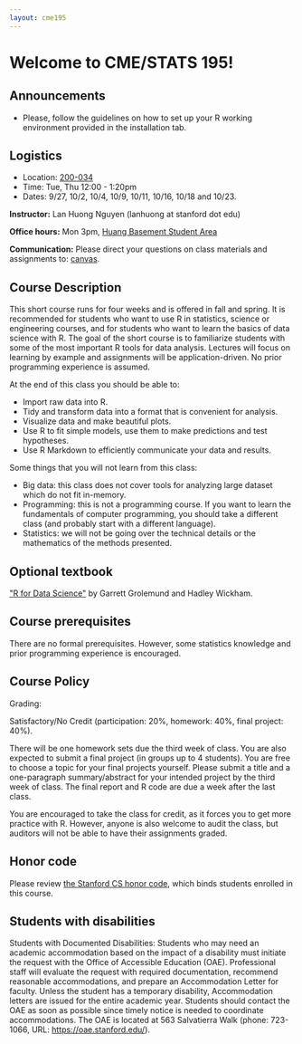 ```yaml
---
layout: cme195
---
```


# [](#welcome) Welcome to CME/STATS 195!


## [](#announcements) Announcements

* Please, follow the guidelines on how to set up your R working
environment provided in the installation tab.

## [](#logistics) Logistics

* Location: [200-034](https://campus-map.stanford.edu/?id=01-200&lat=37.42807156&lng=-122.16855824&zoom=17&srch=200-034)
* Time: Tue, Thu 12:00 - 1:20pm
* Dates: 9/27, 10/2, 10/4, 10/9, 10/11, 10/16, 10/18 and 10/23.

**Instructor:** Lan Huong Nguyen (lanhuong at stanford dot edu)

**Office hours:** Mon 3pm, [Huang Basement Student Area](https://campus-map.stanford.edu/?id=04-080&lat=37.42787956&lng=-122.17429865&zoom=17&srch=huang)

**Communication:** Please direct your questions on class materials and
assignments to: [canvas](https://canvas.stanford.edu).

## [](#course) Course Description

This short course runs for four weeks and is offered in fall and spring. 
It is recommended for students who want to use R in statistics, science
or engineering courses, and for students who want to learn the basics of data 
science with R. The goal of the short course is to familiarize students with 
some of the most important R tools for data analysis. Lectures will focus 
on learning by example and assignments will be application-driven. 
No prior programming experience is assumed.

At the end of this class you should be able to:

- Import raw data into R.
- Tidy and transform data into a format that is convenient for analysis.
- Visualize data and make beautiful plots.
- Use R to fit simple models, use them to make predictions and test hypotheses.
- Use R Markdown to efficiently communicate your data and results.

Some things that you will not learn from this class:

- Big data: this class does not cover tools for analyzing large dataset which 
do not fit in-memory.
- Programming: this is not a programming course. If you want to learn the 
fundamentals of computer programming, you should take a different class 
(and probably start with a different language).
- Statistics: we will not be going over the technical details or the mathematics 
of the methods presented.


## [](#textbook) Optional textbook

["R for Data Science"](http://r4ds.had.co.nz/) 
by Garrett Grolemund and Hadley Wickham. 


## [](#prereq) Course prerequisites

There are no formal prerequisites. However, some statistics knowledge and prior 
programming experience is encouraged.


## [](#policy) Course Policy

Grading: 

Satisfactory/No Credit (participation: 20%, homework: 40%, final project: 40%).

There will be one homework sets due the third week of class. 
You are also expected to submit a final project (in groups up to 4 students).
You are free to choose a topic for your final projects yourself. Please submit 
a title and a one-paragraph summary/abstract for your intended project by the 
third week of class. The final report and R code are due a week after the last 
class.

You are encouraged to take the class for credit, as it forces you to get more
practice with R. However, anyone is also welcome to audit the class, but
auditors will not be able to have their assignments graded.

## [](#honorcode) Honor code

Please review 
[the Stanford CS honor code](https://cs.stanford.edu/degrees/ug/HonorCode.shtml), 
which binds students enrolled in this course.


## [](#accessibility) Students with disabilities

Students with Documented Disabilities: Students who may need an academic 
accommodation based on the impact of a disability must initiate the request 
with the Office of Accessible Education (OAE). Professional staff will 
evaluate the request with required documentation, recommend reasonable 
accommodations, and prepare an Accommodation Letter for faculty. Unless the 
student has a temporary disability, Accommodation letters are issued for the 
entire academic year. Students should contact the OAE as soon as possible since 
timely notice is needed to coordinate accommodations. The OAE is located at 
563 Salvatierra Walk (phone: 723-1066, URL: https://oae.stanford.edu/).


